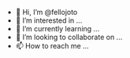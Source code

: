 - 👋 Hi, I’m @fellojoto
- 👀 I’m interested in ...
- 🌱 I’m currently learning ...
- 💞️ I’m looking to collaborate on ...
- 📫 How to reach me ...

<!---
fellojoto/fellojoto is a ✨ special ✨ repository because its `README.md` (this file) appears on your GitHub profile.
You can click the Preview link to take a look at your changes.
--->
